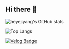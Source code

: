 ## Hi there 👋

![heyejiyang's GitHub stats](https://github-readme-stats.vercel.app/api?username=heyejiyang&show_icons=true&theme=tokyonight)


![Top Langs](https://github-readme-stats.vercel.app/api/top-langs/?username=heyejiyang&layout=compact&theme=dark)


[![Velog Badge](https://img.shields.io/badge/Tech%20Blog-555263?style=flat&logoColor=white)]("https://velog.io/@sinaji/series)

<!--
**heyejiyang/heyejiyang** is a ✨ _special_ ✨ repository because its `README.md` (this file) appears on your GitHub profile.

Here are some ideas to get you started:

- 🔭 I’m currently working on ...
- 🌱 I’m currently learning ...
- 👯 I’m looking to collaborate on ...
- 🤔 I’m looking for help with ...
- 💬 Ask me about ...
- 📫 How to reach me: ...
- 😄 Pronouns: ...
- ⚡ Fun fact: ...
-->
